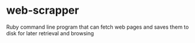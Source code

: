 # web-scrapper
Ruby command line program that can fetch web pages and saves them to disk for later retrieval and browsing

